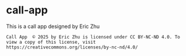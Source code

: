 # call-app
This is a call app designed by Eric Zhu


    Call App  © 2025 by Eric Zhu is licensed under CC BY-NC-ND 4.0. To view a copy of this license, visit https://creativecommons.org/licenses/by-nc-nd/4.0/
